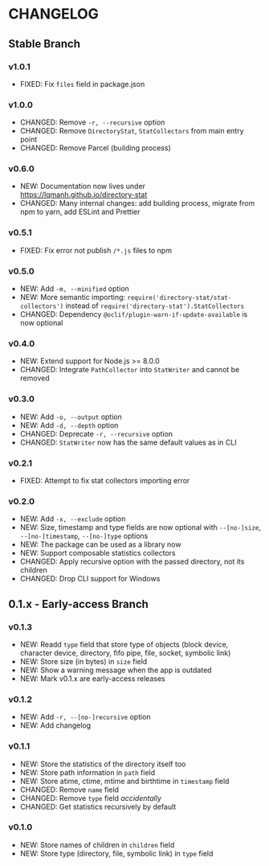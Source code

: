 # CHANGELOG

## Stable Branch

### v1.0.1

- FIXED: Fix `files` field in package.json

### v1.0.0

- CHANGED: Remove `-r, --recursive` option
- CHANGED: Remove `DirectoryStat`, `StatCollectors` from main entry point
- CHANGED: Remove Parcel (building process)

### v0.6.0

- NEW: Documentation now lives under https://lqmanh.github.io/directory-stat
- CHANGED: Many internal changes: add building process, migrate from npm to yarn, add ESLint and Prettier

### v0.5.1

- FIXED: Fix error not publish `/*.js` files to npm

### v0.5.0

- NEW: Add `-m, --minified` option
- NEW: More semantic importing: `require('directory-stat/stat-collectors')` instead of `require('directory-stat').StatCollectors`
- CHANGED: Dependency `@oclif/plugin-warn-if-update-available` is now optional

### v0.4.0

- NEW: Extend support for Node.js >= 8.0.0
- CHANGED: Integrate `PathCollector` into `StatWriter` and cannot be removed

### v0.3.0

- NEW: Add `-o, --output` option
- NEW: Add `-d, --depth` option
- CHANGED: Deprecate `-r, --recursive` option
- CHANGED: `StatWriter` now has the same default values as in CLI

### v0.2.1

- FIXED: Attempt to fix stat collectors importing error

### v0.2.0

- NEW: Add `-x, --exclude` option
- NEW: Size, timestamp and type fields are now optional with `--[no-]size`, `--[no-]timestamp`, `--[no-]type` options
- NEW: The package can be used as a library now
- NEW: Support composable statistics collectors
- CHANGED: Apply recursive option with the passed directory, not its children
- CHANGED: Drop CLI support for Windows

## 0.1.x - Early-access Branch

### v0.1.3

- NEW: Readd `type` field that store type of objects (block device, character device, directory, fifo pipe, file, socket, symbolic link)
- NEW: Store size (in bytes) in `size` field
- NEW: Show a warning message when the app is outdated
- NEW: Mark v0.1.x are early-access releases

### v0.1.2

- NEW: Add `-r, --[no-]recursive` option
- NEW: Add changelog

### v0.1.1

- NEW: Store the statistics of the directory itself too
- NEW: Store path information in `path` field
- NEW: Store atime, ctime, mtime and birthtime in `timestamp` field
- CHANGED: Remove `name` field
- CHANGED: Remove `type` field _accidentally_
- CHANGED: Get statistics recursively by default

### v0.1.0

- NEW: Store names of children in `children` field
- NEW: Store type (directory, file, symbolic link) in `type` field
